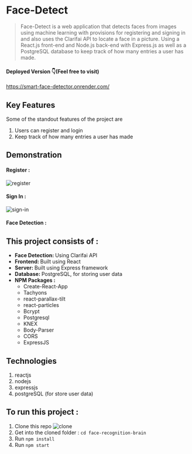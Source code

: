 # Face-Detect

> Face-Detect is a web application that detects faces from images using machine learning with
> provisions for registering and signing in and also
> uses the Clarifai API to locate a face in a picture. Using a React.js front-end and Node.js back-end with Express.js
> as well as a PostgreSQL database to keep track of how many entries a user has made.

#### Deployed Version 👇(Feel free to visit)
https://smart-face-detector.onrender.com/

## Key Features

Some of the standout features of the project are

1.  Users can register and login
2.  Keep track of how many entries a user has made

## Demonstration

#### Register :

![register](https://github.com/MichaelBoitmann/face-recognition-brain/assets/55775047/28b1cc9e-1bcc-4d2b-bfbe-11cfb49d65ab)


#### Sign In :

![sign-in](https://github.com/MichaelBoitmann/face-recognition-brain/assets/55775047/71c007e4-ed7b-436b-a1a3-84a7d7120075)



#### Face Detection :







## This project consists of :

<ul>
  <li><b>Face Detection: </b> Using Clarifai API</li>
  <li><b>Frontend: </b>       Built using React</li>
  <li><b>Server: </b>         Built using Express framework</li>
  <li><b>Database: </b>       PostgreSQL, for storing user data</li>
  <li><b> NPM Packages :</b>  
    <ul>
      <li>Create-React-App</li>
      <li>Tachyons</li>
      <li>react-parallax-tilt</li>
      <li>react-particles</li>
      <li>Bcrypt</li>
      <li>Postgresql</li>
      <li>KNEX</li>
      <li>Body-Parser</li>
      <li>CORS</li>
      <li>ExpressJS</li>
    </ul>                        
</ul>

## Technologies

1. reactjs
2. nodejs
3. expressjs
4. postgreSQL (for store user data)

## To run this project :

1. Clone this repo
![clone](https://github.com/MichaelBoitmann/face-recognition-brain/assets/55775047/25bd30a9-39bc-4e98-b93c-f1bc7421b792)
2. Get into the cloned folder : `cd face-recognition-brain`
3. Run `npm install`
4. Run `npm start`
